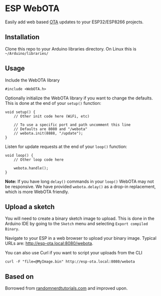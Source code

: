 # ESP WebOTA

Easily add web based [OTA](https://en.wikipedia.org/wiki/Over-the-air_programming) updates to your ESP32/ESP8266 projects.

## Installation

Clone this repo to your Arduino libraries directory. On Linux this is `~/Arduino/libraries/`

## Usage

Include the WebOTA library

    #include <WebOTA.h>

Optionally initialize the WebOTA library if you want to change the defaults. This is done at the end of your `setup()` function:

    void setup() {
        // Other init code here (WiFi, etc)

        // To use a specific port and path uncomment this line
        // Defaults are 8080 and "/webota"
        // webota.init(8888, "/update");
    }

Listen for update requests at the end of your `loop()` function:

    void loop() {
        // Other loop code here

        webota.handle();
    }

**Note:** If you have long `delay()` commands in your `loop()` WebOTA may not be responsive. We have provided `webota.delay()` as a drop-in replacement, which is more WebOTA friendly.

## Upload a sketch

You will need to create a binary sketch image to upload. This is done in the Arduino IDE by going to the `Sketch` menu and selecting `Export compiled Binary`.

Navigate to your ESP in a web browser to upload your binary image. Typical URLs are: http://esp-ota.local:8080/webota.

You can also use Curl if you want to script your uploads from the CLI

    curl -F "file=@MyImage.bin" http://esp-ota.local:8080/webota

## Based on

Borrowed from [randomnerdtutorials.com](https://randomnerdtutorials.com/esp32-over-the-air-ota-programming/) and improved upon.
